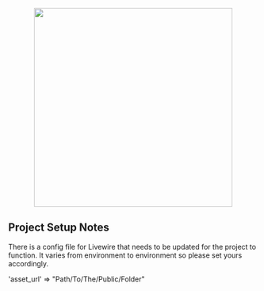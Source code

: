 <p align="center"><a href="https://laravel.com" target="_blank"><img src="https://scontent-ort2-2.xx.fbcdn.net/v/t1.0-9/144651267_754455321856318_5595967945889480800_n.png?_nc_cat=103&ccb=1-3&_nc_sid=09cbfe&_nc_ohc=aewbEQmYHGoAX8NY9vE&_nc_ht=scontent-ort2-2.xx&oh=4c9116a713c8c69504039df0580ee71e&oe=607D4590" width="400"></a></p>

## Project Setup Notes

There is a config file for Livewire that needs to be updated for the project to function. It varies from environment to environment so please set yours accordingly.

'asset_url' => "Path/To/The/Public/Folder"
